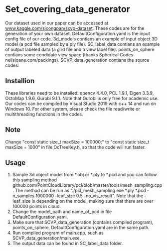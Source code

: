 # Set_covering_data_generator
Our dataset used in our paper can be accessed at www.kaggle.com/sicongpan/scvp-dataset.
These codes are for the generation of your own dataset.
DefaultConfiguration.yaml is the input config file of our code.
3d_models contians an example of input object 3D model (a pcd file sampled by a ply file).
SC_label_data contians an example of output labeled data (a gird file and a view label file).
points_on_sphere contians some condidate view space (thanks Spherical Codes neilsloane.com/packings).
SCVP_data_generation contians the source codes.
## Installion
These libraries need to be installed: opencv 4.4.0, PCL 1.9.1, Eigen 3.3.9, OctoMap 1.9.6, Gurobi 9.1.1.
Note that Gurobi is only free for academic use.
Our codes can be compiled by Visual Studio 2019 with c++ 14 and run on Windows 10. For other system, please check the file read/write or multithreading functions in the codes.
## Note
Change "const static size_t maxSize = 100000;" to "const static size_t maxSize = 1000" in file OcTreeKey.h, so that the code will run faster.
## Usage
1. Sample 3d object model from *.obj or *.ply to *.pcd and you can follow this sampling method github.com/PointCloudLibrary/pcl/blob/master/tools/mesh_sampling.cpp. The method can be run as "./pcl_mesh_sampling.exe *.ply *.pcd -n_samples 1000000 -leaf_size 0.5 -no_vis_result". Note that the -leaf_size is depending on the model, making sure that there are over 100000 points in cloud.
2. Change the model_path and name_of_pcd in file DefaultConfiguration.yaml.
3. Make sure that SCVP_data_generation (contains compiled program), points_on_sphere, DefaultConfiguration.yaml are in the same path.
4. Run compiled program of main.cpp, such as SCVP_data_generation/main.exe.
5. The output data can be found in SC_label_data folder.
